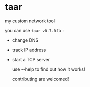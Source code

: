 # taar
my custom network tool

you can use `taar v0.7.0` to :
* change DNS
* track IP address
* start a TCP server

  use --help to find out how it works!

  contributing are welcomed!
